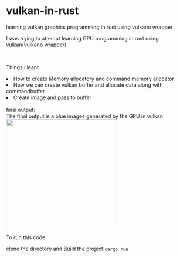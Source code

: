# vulkan-in-rust
learning vulkan graphics programming in rust using vulkano wrapper
<p>I was trying to attempt learning GPU programming in rust using vulkan(vulkano wrapper)</p>
<br>
<p>Things i leant</p>
<li>How to create Memory allocatory and command memory allocator </li>
<li>How we can create vulkan buffer and allocate data along with commandbuffer</li>
<li>Create image and pass to buffer</li>
<br>
final output:  <br>
The final output is a blue images generated by the GPU in vulkan
<br>

<img src="https://github.com/PrethamMuthappa/vulkan-in-rust/assets/98420696/9df72d43-6b48-4c7e-9f3e-8e0d2aceaeae" height="300px" width="300px" >

<p>To run this code </p>

clone the directory and 
Build the project
<code>cargo run</code>
